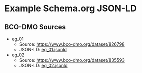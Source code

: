 # Example Schema.org JSON-LD

## BCO-DMO Sources

- eg_01
  - Source: https://www.bco-dmo.org/dataset/826798
  - JSON-LD: [eg_01.jsonld](eg_01.jsonld)
- eg_02
  - Source: https://www.bco-dmo.org/dataset/835593
  - JSON-LD: [eg_02.jsonld](eg_02.jsonld)
